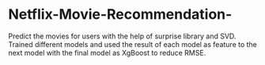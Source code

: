 # Netflix-Movie-Recommendation-
Predict the movies for users with the help of surprise library and SVD. Trained different models and used  the result of each model as feature to the next model with the final model as XgBoost to reduce RMSE.
